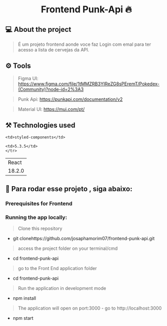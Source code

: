 <div align="center">

 # Frontend  Punk-Api 🔥
  
</div>




## 💻 About the project

> É um projeto frontend aonde voce faz Login com emal para ter acesso a lista de cervejas da API.

## ⚙️ Tools

 
 > Figma UI: https://www.figma.com/file/1tMMZRB3YIReZG8sPEremT/Pokedex-(Community)?node-id=2%3A3
 
 > Punk Api: https://punkapi.com/documentation/v2
 
 
 > Material UI: https://mui.com/pt/

## ⚒️ Technologies used

<table>
  
  <tr>
    <td> React</td>
   
    <td>styled-components</td>
  </tr>
  <tr>
    <td>18.2.0</td>
  
    <td>5.3.5</td>
    </tr>
  </table>
  
 
  
 ## 🚀 Para rodar esse projeto , siga abaixo:


### Prerequisites for Frontend

 ### Running the app locally:

 > Clone this repository
 
 * git clonehttps://github.com/josaphamorim07/frontend-punk-api.git
  
 > access the project folder on your terminal/cmd
 * cd frontend-punk-api

  > go to the Front End application folder
 * cd  frontend-punk-api

> Run the application in development mode
 * npm install


> The application will open on port:3000 - go to http://localhost:3000
 * npm start
